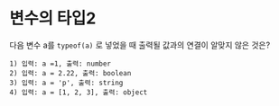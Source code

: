 # 변수의 타입2
다음 변수 a를 `typeof(a)` 로 넣었을 때 출력될 값과의 연결이 알맞지 않은 것은?

```
1) 입력: a =1, 출력: number
2) 입력: a = 2.22, 출력: boolean
3) 입력: a = 'p', 출력: string
4) 입력: a = [1, 2, 3], 출력: object
```
